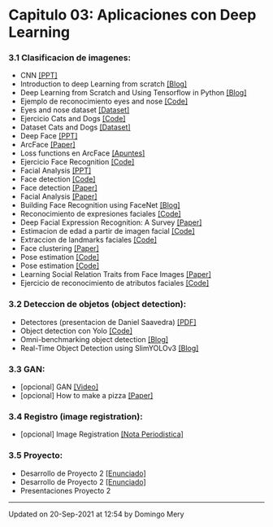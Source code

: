 
# Capitulo 03: Aplicaciones con Deep Learning
### 3.1 Clasificacion de imagenes:
* CNN [[PPT]](https://github.com/domingomery/vision/blob/master/clases/Cap03_DeepLearning/presentations/CV03_CNN.pptx)
* Introduction to deep Learning from scratch [[Blog]](https://ahmedbesbes.com/introduction-to-neural-networks-and-deep-learning-from-scratch.html)
* Deep Learning from Scratch and Using Tensorflow in Python [[Blog]](https://towardsdatascience.com/deep-learning-from-scratch-and-using-tensorflow-in-python-34aad75f939)
* Ejemplo de reconocimiento eyes and nose [[Code]](https://github.com/domingomery/vision/blob/master/clases/Cap03_DeepLearning/python/eyenose)
* Eyes and nose dataset [[Dataset]](https://www.dropbox.com/s/ltmtsf31nyxjeau/faces_ar.zip?dl=0)
* Ejercicio Cats and Dogs [[Code]](https://github.com/domingomery/vision/blob/master/clases/Cap03_DeepLearning/python/eyenose)
* Dataset Cats and Dogs [[Dataset]](https://www.dropbox.com/sh/5ovb01dw0z2gd3g/AABqt0R3PB4hIaVevThDJHfJa?dl=0)
* Deep Face [[PPT]](https://github.com/domingomery/vision/blob/master/clases/Cap03_DeepLearning/presentations/CV03_DeepFace.pptx)
* ArcFace [[Paper]](http://openaccess.thecvf.com/content_CVPR_2019/papers/Deng_ArcFace_Additive_Angular_Margin_Loss_for_Deep_Face_Recognition_CVPR_2019_paper.pdf)
* Loss functions en ArcFace [[Apuntes]](https://github.com/domingomery/vision/blob/master/clases/Cap03_DeepLearning/presentations/CV03_ArcFace_LossFunction.pdf)
* Ejercicio Face Recognition [[Code]](https://github.com/domingomery/vision/blob/master/clases/Cap03_DeepLearning/python/facerecognition)
* Facial Analysis [[PPT]](https://github.com/domingomery/vision/blob/master/clases/Cap03_DeepLearning/presentations/CV03_FacialAnalysis.pptx)
* Face detection [[Code]](https://github.com/kpzhang93/MTCNN_face_detection_alignment)
* Face detection [[Paper]](https://arxiv.org/pdf/1604.02878.pdf)
* Facial Analysis [[Paper]](https://ieeexplore.ieee.org/stamp/stamp.jsp?arnumber=8479325)
* Building Face Recognition using FaceNet [[Blog]](https://www.datasciencecentral.com/profiles/blogs/building-face-recognition-using-facenet)
* Reconocimiento de expresiones faciales [[Code]](https://pypi.org/project/py-agender/)
* Deep Facial Expression Recognition: A Survey [[Paper]](https://arxiv.org/abs/1804.08348)
* Estimacion de edad a partir de imagen facial [[Code]](https://pypi.org/project/py-agender/)
* Extraccion de landmarks faciales [[Code]](http://dlib.net/face_landmark_detection.py.html)
* Face clustering [[Paper]](https://arxiv.org/pdf/1706.05067.pdf)
* Pose estimation [[Code]](https://github.com/natanielruiz/deep-head-pose)
* Pose estimation [[Code]](https://github.com/haofanwang/mxnet-Head-Pose)
* Learning Social Relation Traits from Face Images [[Paper]](https://www.cv-foundation.org/openaccess/content_iccv_2015/papers/Zhang_Learning_Social_Relation_ICCV_2015_paper.pdf)
* Ejercicio de reconocimiento de atributos faciales [[Code]](https://github.com/domingomery/vision/blob/master/clases/Cap03_DeepLearning/python/attributes)
### 3.2 Deteccion de objetos (object detection):
* Detectores (presentacion de Daniel Saavedra) [[PDF]](https://github.com/domingomery/vision/blob/master/clases/Cap03_DeepLearning/presentations/CV03_Detectores_Deep_Learning.pdf)
* Object detection con Yolo [[Code]](https://pjreddie.com/darknet/yolo/)
* Omni-benchmarking object detection [[Blog]](https://towardsdatascience.com/omni-benchmarking-object-detection-b390cc4114cd)
* Real-Time Object Detection using SlimYOLOv3 [[Blog]](https://www.analyticsvidhya.com/blog/2019/08/introduction-slimyolov3-real-time-object-detection/)
### 3.3 GAN:
* [opcional] GAN [[Video]](https://www.youtube.com/watch?v=sgHdUYHGvtA)
* [opcional] How to make a pizza [[Paper]](http://openaccess.thecvf.com/content_CVPR_2019/papers/Papadopoulos_How_to_Make_a_Pizza_Learning_a_Compositional_Layer-Based_GAN_CVPR_2019_paper.pdf)
### 3.4 Registro (image registration):
* [opcional] Image Registration [[Nota Periodistica]](https://blog.sicara.com/image-registration-sift-deep-learning-3c794d794b7a)
### 3.5 Proyecto:
* Desarrollo de Proyecto 2 [[Enunciado]](https://github.com/domingomery/vision/tree/master/proyectos/Proyecto_02)
* Desarrollo de Proyecto 2 [[Enunciado]](https://github.com/domingomery/vision/tree/master/proyectos/Proyecto_02)
* Presentaciones Proyecto 2 
---


Updated on 20-Sep-2021 at 12:54 by Domingo Mery
